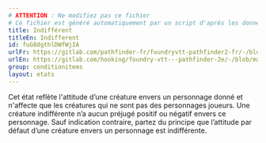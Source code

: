 ```yaml
---
# ATTENTION : Ne modifiez pas ce fichier
# Ce fichier est généré automatiquement par un script d'après les données du module Foundry VTT officiel et de sa traduction
title: Indifférent
titleEn: Indifferent
id: fuG8dgthlDWfWjIA
urlFr: https://gitlab.com/pathfinder-fr/foundryvtt-pathfinder2-fr/-/blob/master/data/conditionitems/fuG8dgthlDWfWjIA.htm
urlEn: https://gitlab.com/hooking/foundry-vtt---pathfinder-2e/-/blob/master/packs/data/conditionitems.db/indifferent.json
group: conditionitems
layout: etats
---
```

Cet état reflète l'attitude d’une créature envers un personnage donné et n'affecte que les créatures qui  ne sont pas des personnages joueurs. Une créature indifférente n’a aucun préjugé positif ou négatif envers ce personnage. Sauf indication contraire, partez du principe que l’attitude par défaut d’une créature envers un personnage est indifférente.



